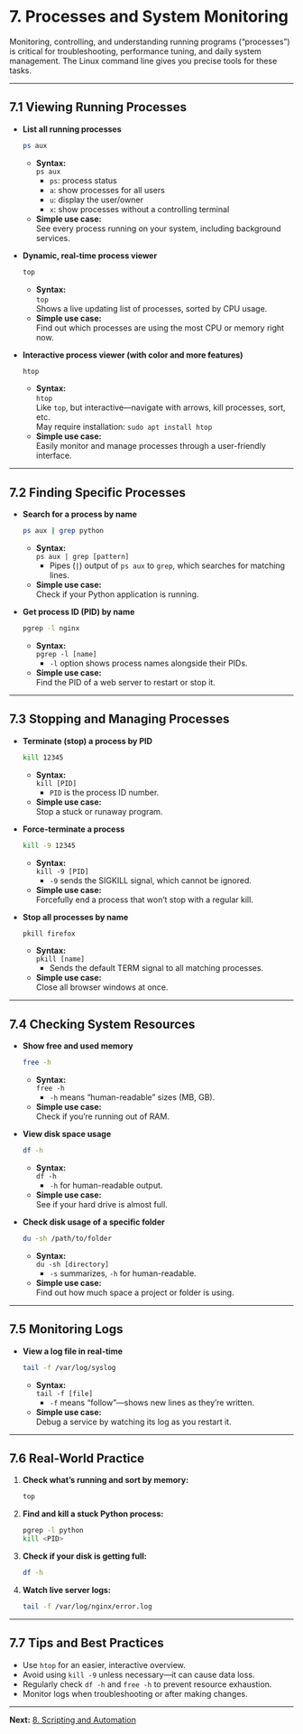 # 7. Processes and System Monitoring

Monitoring, controlling, and understanding running programs (“processes”) is critical for troubleshooting, performance tuning, and daily system management. The Linux command line gives you precise tools for these tasks.

---

## 7.1 Viewing Running Processes

- **List all running processes**
  ```bash
  ps aux
  ```
  - **Syntax:**  
    `ps aux`  
    - `ps`: process status  
    - `a`: show processes for all users  
    - `u`: display the user/owner  
    - `x`: show processes without a controlling terminal  
  - **Simple use case:**  
    See every process running on your system, including background services.

- **Dynamic, real-time process viewer**
  ```bash
  top
  ```
  - **Syntax:**  
    `top`  
    Shows a live updating list of processes, sorted by CPU usage.
  - **Simple use case:**  
    Find out which processes are using the most CPU or memory right now.

- **Interactive process viewer (with color and more features)**
  ```bash
  htop
  ```
  - **Syntax:**  
    `htop`  
    Like `top`, but interactive—navigate with arrows, kill processes, sort, etc.  
    May require installation: `sudo apt install htop`
  - **Simple use case:**  
    Easily monitor and manage processes through a user-friendly interface.

---

## 7.2 Finding Specific Processes

- **Search for a process by name**
  ```bash
  ps aux | grep python
  ```
  - **Syntax:**  
    `ps aux | grep [pattern]`  
    - Pipes (`|`) output of `ps aux` to `grep`, which searches for matching lines.
  - **Simple use case:**  
    Check if your Python application is running.

- **Get process ID (PID) by name**
  ```bash
  pgrep -l nginx
  ```
  - **Syntax:**  
    `pgrep -l [name]`  
    - `-l` option shows process names alongside their PIDs.
  - **Simple use case:**  
    Find the PID of a web server to restart or stop it.

---

## 7.3 Stopping and Managing Processes

- **Terminate (stop) a process by PID**
  ```bash
  kill 12345
  ```
  - **Syntax:**  
    `kill [PID]`  
    - `PID` is the process ID number.
  - **Simple use case:**  
    Stop a stuck or runaway program.

- **Force-terminate a process**
  ```bash
  kill -9 12345
  ```
  - **Syntax:**  
    `kill -9 [PID]`  
    - `-9` sends the SIGKILL signal, which cannot be ignored.
  - **Simple use case:**  
    Forcefully end a process that won’t stop with a regular kill.

- **Stop all processes by name**
  ```bash
  pkill firefox
  ```
  - **Syntax:**  
    `pkill [name]`  
    - Sends the default TERM signal to all matching processes.
  - **Simple use case:**  
    Close all browser windows at once.

---

## 7.4 Checking System Resources

- **Show free and used memory**
  ```bash
  free -h
  ```
  - **Syntax:**  
    `free -h`  
    - `-h` means “human-readable” sizes (MB, GB).
  - **Simple use case:**  
    Check if you’re running out of RAM.

- **View disk space usage**
  ```bash
  df -h
  ```
  - **Syntax:**  
    `df -h`  
    - `-h` for human-readable output.
  - **Simple use case:**  
    See if your hard drive is almost full.

- **Check disk usage of a specific folder**
  ```bash
  du -sh /path/to/folder
  ```
  - **Syntax:**  
    `du -sh [directory]`  
    - `-s` summarizes, `-h` for human-readable.
  - **Simple use case:**  
    Find out how much space a project or folder is using.

---

## 7.5 Monitoring Logs

- **View a log file in real-time**
  ```bash
  tail -f /var/log/syslog
  ```
  - **Syntax:**  
    `tail -f [file]`  
    - `-f` means “follow”—shows new lines as they’re written.
  - **Simple use case:**  
    Debug a service by watching its log as you restart it.

---

## 7.6 Real-World Practice

1. **Check what’s running and sort by memory:**
   ```bash
   top
   ```
2. **Find and kill a stuck Python process:**
   ```bash
   pgrep -l python
   kill <PID>
   ```
3. **Check if your disk is getting full:**
   ```bash
   df -h
   ```
4. **Watch live server logs:**
   ```bash
   tail -f /var/log/nginx/error.log
   ```

---

## 7.7 Tips and Best Practices

- Use `htop` for an easier, interactive overview.
- Avoid using `kill -9` unless necessary—it can cause data loss.
- Regularly check `df -h` and `free -h` to prevent resource exhaustion.
- Monitor logs when troubleshooting or after making changes.

---

**Next:** [8. Scripting and Automation](./08-scripting-and-automation_Version2.md)
